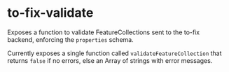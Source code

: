 # to-fix-validate

Exposes a function to validate FeatureCollections sent to the to-fix backend, enforcing the `properties` schema.

Currently exposes a single function called `validateFeatureCollection` that returns `false` if no errors, else an Array of strings with error messages.